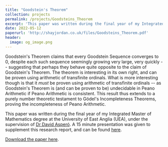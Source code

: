 ```yaml
---
title: "Goodstein's Theorem"
collection: projects
permalink: /projects/Goodsteins_Theorem
excerpt: 'This paper was written during the final year of my Integrated Master of Mathematics degree at the University of East Anglia (UEA), under the supervision of [Dr David Asperó](https://research-portal.uea.ac.uk/en/persons/david-aspero).'
date: 2022-05-12
paperurl: 'http://shayjordan.co.uk/files/Goodsteins_Theorem.pdf'
header:
  image: og_image.png
---
```

Goodstein's Theorem claims that every Goodstein Sequence converges to 0, despite each such sequence seemingly growing very large, very quickly -- suggesting that perhaps they behave quite opposite to the claim of Goodstein's Theorem. The theorem is interesting in its own right, and can be proven using arithmetic of transfinite ordinals. What is more interesting though is that it *must* be proven using arithmetic of transfinite ordinals -- as Goodstein's Theorem is (and can be proven to be) undecidable in Peano Arithmetic if Peano Arithmetic is consistent. This result thus extends to a purely number theoretic testament to Gödel's Incompleteness Theorems, proving the incompleteness of Peano Arithmetic.

This paper was written during the final year of my Integrated Master of Mathematics degree at the University of East Anglia (UEA), under the supervision of [Dr David Asperó](https://research-portal.uea.ac.uk/en/persons/david-aspero). A 15 minute presentation was given to supplement this research report, and can be found [here](https://shayjordan.co.uk/talks/2022-05-26-goodsteins-theorem).

[Download the paper here](http://shayjordan.co.uk/files/Goodsteins_Theorem.pdf).
